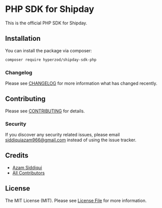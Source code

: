 # PHP SDK for Shipday

This is the official PHP SDK for Shipday.

## Installation

You can install the package via composer:

```bash
composer require hyperzod/shipday-sdk-php
```

### Changelog

Please see [CHANGELOG](CHANGELOG.md) for more information what has changed recently.

## Contributing

Please see [CONTRIBUTING](CONTRIBUTING.md) for details.

### Security

If you discover any security related issues, please email siddiquiazam966@gmail.com instead of using the issue tracker.

## Credits

-   [Azam Siddiqui](https://github.com/siddiquiazam)
-   [All Contributors](../../contributors)

## License

The MIT License (MIT). Please see [License File](LICENSE.md) for more information.

